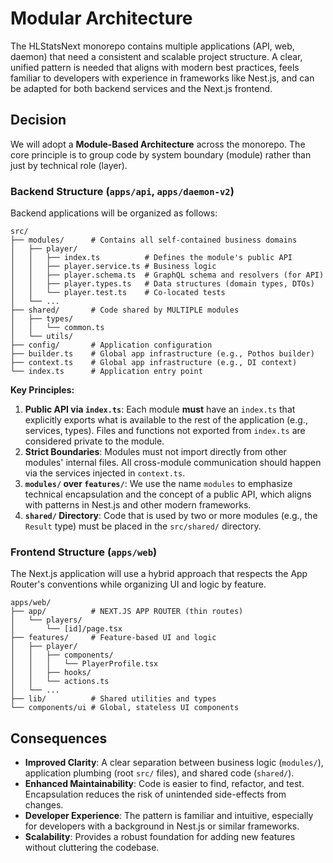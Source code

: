 # Modular Architecture

The HLStatsNext monorepo contains multiple applications (API, web, daemon) that need a consistent and scalable project structure. A clear, unified pattern is needed that aligns with modern best practices, feels familiar to developers with experience in frameworks like Nest.js, and can be adapted for both backend services and the Next.js frontend.

## Decision

We will adopt a **Module-Based Architecture** across the monorepo. The core principle is to group code by system boundary (module) rather than just by technical role (layer).

### Backend Structure (`apps/api`, `apps/daemon-v2`)

Backend applications will be organized as follows:

```
src/
├── modules/      # Contains all self-contained business domains
│   ├── player/
│   │   ├── index.ts          # Defines the module's public API
│   │   ├── player.service.ts # Business logic
│   │   ├── player.schema.ts  # GraphQL schema and resolvers (for API)
│   │   ├── player.types.ts   # Data structures (domain types, DTOs)
│   │   └── player.test.ts    # Co-located tests
│   └── ...
├── shared/       # Code shared by MULTIPLE modules
│   ├── types/
│   │   └── common.ts
│   └── utils/
├── config/       # Application configuration
├── builder.ts    # Global app infrastructure (e.g., Pothos builder)
├── context.ts    # Global app infrastructure (e.g., DI context)
└── index.ts      # Application entry point
```

**Key Principles:**

1.  **Public API via `index.ts`**: Each module **must** have an `index.ts` that explicitly exports what is available to the rest of the application (e.g., services, types). Files and functions not exported from `index.ts` are considered private to the module.
2.  **Strict Boundaries**: Modules must not import directly from other modules' internal files. All cross-module communication should happen via the services injected in `context.ts`.
3.  **`modules/` over `features/`**: We use the name `modules` to emphasize technical encapsulation and the concept of a public API, which aligns with patterns in Nest.js and other modern frameworks.
4.  **`shared/` Directory**: Code that is used by two or more modules (e.g., the `Result` type) must be placed in the `src/shared/` directory.

### Frontend Structure (`apps/web`)

The Next.js application will use a hybrid approach that respects the App Router's conventions while organizing UI and logic by feature.

```
apps/web/
├── app/          # NEXT.JS APP ROUTER (thin routes)
│   └── players/
│       └── [id]/page.tsx
├── features/     # Feature-based UI and logic
│   ├── player/
│   │   ├── components/
│   │   │   └── PlayerProfile.tsx
│   │   ├── hooks/
│   │   └── actions.ts
│   └── ...
├── lib/          # Shared utilities and types
└── components/ui # Global, stateless UI components
```

## Consequences

- **Improved Clarity**: A clear separation between business logic (`modules/`), application plumbing (root `src/` files), and shared code (`shared/`).
- **Enhanced Maintainability**: Code is easier to find, refactor, and test. Encapsulation reduces the risk of unintended side-effects from changes.
- **Developer Experience**: The pattern is familiar and intuitive, especially for developers with a background in Nest.js or similar frameworks.
- **Scalability**: Provides a robust foundation for adding new features without cluttering the codebase.
